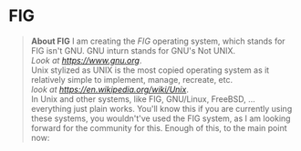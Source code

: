 # FIG
>**About FIG**
>I am creating the *FIG* operating system, which stands for FIG isn't GNU. GNU inturn stands for GNU's Not UNIX.  
>*Look at https://www.gnu.org*.  
>Unix stylized as UNIX is the most copied operating system as it relatively simple to implement, manage, recreate, etc.  
>*look at https://en.wikipedia.org/wiki/Unix*.  
>In Unix and other systems, like FIG, GNU/Linux, FreeBSD, ... everything just plain works.
>You'll know this if you are currently using these systems, you wouldn't've used the FIG system, as I am looking forward for the community for this.
>Enough of this, to the main point now:
